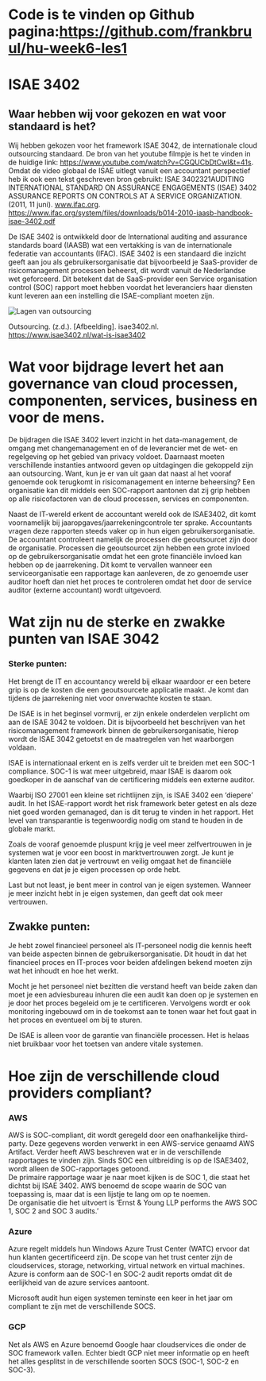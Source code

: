 # Code is te vinden op Github pagina:https://github.com/frankbruul/hu-week6-les1
# ISAE 3402
## Waar hebben wij voor gekozen en wat voor standaard is het?
Wij hebben gekozen voor het framework ISAE 3042, de internationale cloud outsourcing standaard. De bron van het youtube filmpje is het te vinden in de huidige link: https://www.youtube.com/watch?v=CGQUCbDtCwI&t=41s. Omdat de video globaal de ISAE uitlegt vanuit een accountant perspectief heb ik ook een tekst geschreven bron gebruikt: ISAE 3402321AUDITING INTERNATIONAL STANDARD ON ASSURANCE ENGAGEMENTS (ISAE) 3402 ASSURANCE REPORTS ON CONTROLS AT A SERVICE ORGANIZATION. (2011, 11 juni). www.ifac.org. https://www.ifac.org/system/files/downloads/b014-2010-iaasb-handbook-isae-3402.pdf 

De ISAE 3402 is ontwikkeld door de International auditing and assurance standards board (IAASB) wat een vertakking is van de internationale federatie van accountants (IFAC). ISAE 3402 is een standaard die inzicht geeft aan jou als gebruikersorganisatie dat bijvoorbeeld je SaaS-provider de risicomanagement processen beheerst, dit wordt vanuit de Nederlandse wet geforceerd. Dit betekent dat de SaaS-provider een Service organisation control (SOC) rapport moet hebben voordat het leveranciers haar diensten kunt leveren aan een instelling die ISAE-compliant moeten zijn.

![Lagen van outsourcing](https://www.isae3402.nl/sites/default/files/ISAE_3402_outsourcing_0.jpg)

Outsourcing. (z.d.). [Afbeelding]. isae3402.nl. https://www.isae3402.nl/wat-is-isae3402

# Wat voor bijdrage levert het aan governance van cloud processen, componenten, services, business en voor de mens.

De bijdragen die ISAE 3402 levert inzicht in het data-management, de omgang met changemanagement en of de leverancier met de wet- en regelgeving op het gebied van privacy voldoet. Daarnaast moeten verschillende instanties antwoord geven op uitdagingen die gekoppeld zijn aan outsourcing. Want, kun je er van uit gaan dat naast al het vooraf genoemde ook terugkomt in risicomanagement en interne beheersing?  Een organisatie kan dit middels een SOC-rapport aantonen dat zij grip hebben op alle risicofactoren van de cloud processen, services en componenten.

Naast de IT-wereld erkent de accountant wereld ook de ISAE3402, dit komt voornamelijk bij jaaropgaves/jaarrekeningcontrole ter sprake. Accountants vragen deze rapporten steeds vaker op in hun eigen gebruikersorganisatie. De accountant controleert namelijk de processen die geoutsourcet zijn door de organisatie. Processen die geoutsourcet zijn hebben een grote invloed op de gebruikersorganisatie omdat het een grote financiële invloed kan hebben op de jaarrekening. Dit komt te vervallen wanneer een serviceorganisatie een rapportage kan aanleveren, de zo genoemde user auditor hoeft dan niet het proces te controleren omdat het door de service auditor (externe accountant) wordt uitgevoerd.

# Wat zijn nu de sterke en zwakke punten van ISAE 3042 
### Sterke punten:

Het brengt de IT en accountancy wereld bij elkaar waardoor er een betere grip is op de kosten die een geoutsourcete applicatie maakt. Je komt dan tijdens de jaarrekening niet voor onverwachte kosten te staan.

De ISAE is in het beginsel vormvrij, er zijn enkele onderdelen verplicht om aan de ISAE 3042 te voldoen. Dit is bijvoorbeeld het beschrijven van het risicomanagement framework binnen de gebruikersorganisatie, hierop wordt de ISAE 3042 getoetst en de maatregelen van het waarborgen voldaan.

ISAE is internationaal erkent en is zelfs verder uit te breiden met een SOC-1 compliance. SOC-1 is wat meer uitgebreid, maar ISAE is daarom ook goedkoper in de aanschaf van de certificering middels een externe auditor.

Waarbij ISO 27001 een kleine set richtlijnen zijn, is ISAE 3402 een ‘diepere’ audit. In het ISAE-rapport wordt het risk framework beter getest en als deze niet goed worden gemanaged, dan is dit terug te vinden in het rapport. Het level van transparantie is tegenwoordig nodig om stand te houden in de globale markt.

Zoals de vooraf genoemde pluspunt krijg je veel meer zelfvertrouwen in je systemen wat je voor een boost in marktvertrouwen zorgt. Je kunt je klanten laten zien dat je vertrouwt en veilig omgaat het de financiële gegevens en dat je je eigen processen op orde hebt.

Last but not least, je bent meer in control van je eigen systemen. Wanneer je meer inzicht hebt in je eigen systemen, dan geeft dat ook meer vertrouwen.

## Zwakke punten:

Je hebt zowel financieel personeel als IT-personeel nodig die kennis heeft van beide aspecten binnen de gebruikersorganisatie. Dit houdt in dat het financieel proces en IT-proces voor beiden afdelingen bekend moeten zijn wat het inhoudt en hoe het werkt.

Mocht je het personeel niet bezitten die verstand heeft van beide zaken dan moet je een adviesbureau inhuren die een audit kan doen op je systemen en je door het proces begeleid om je te certificeren. Vervolgens wordt er ook monitoring ingebouwd om in de toekomst aan te tonen waar het fout gaat in het proces en eventueel om bij te sturen.

De ISAE is alleen voor de garantie van financiële processen. Het is helaas niet bruikbaar voor het toetsen van andere vitale systemen.

# Hoe zijn de verschillende cloud providers compliant?
### AWS

AWS is SOC-compliant, dit wordt geregeld door een onafhankelijke third-party. Deze gegevens worden verwerkt in een AWS-service genaamd AWS Artifact. Verder heeft AWS beschreven wat er in de verschillende rapportages te vinden zijn. Sinds SOC een uitbreiding is op de ISAE3402, wordt alleen de SOC-rapportages getoond.<br/>
De primaire rapportage waar je naar moet kijken is de SOC 1, die staat het dichtst bij ISAE 3402. AWS benoemd de scope waarin de SOC van toepassing is, maar dat is een lijstje te lang om op te noemen.<br/>
De organisatie die het uitvoert is ‘Ernst & Young LLP performs the AWS SOC 1, SOC 2 and SOC 3 audits.’

### Azure

Azure regelt middels hun Windows Azure Trust Center (WATC) ervoor dat hun klanten gecertificeerd zijn. De scope van het trust center zijn de cloudservices, storage, networking, virtual network en virtual machines. Azure is conform aan de SOC-1 en SOC-2 audit reports omdat dit de eerlijkheid van de azure services aantoont.

Microsoft audit hun eigen systemen teminste een keer in het jaar om compliant te zijn met de verschillende SOCS.
### GCP

Net als AWS en Azure benoemd Google haar cloudservices die onder de SOC framework vallen. Echter biedt GCP niet meer informatie op en heeft het alles gesplitst in de verschillende soorten SOCS (SOC-1, SOC-2 en SOC-3).


